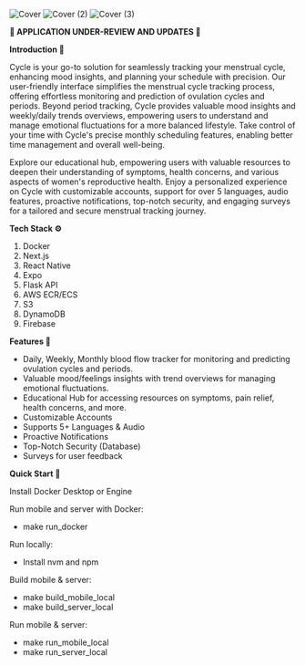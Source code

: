 
![Cover](https://github.com/user-attachments/assets/5761e9bf-6b89-4eed-9a13-697351fa20bb)
![Cover (2)](https://github.com/user-attachments/assets/de5b3614-8d7e-4b80-9f3c-95f50fb04224)
![Cover (3)](https://github.com/user-attachments/assets/a667218f-15a1-4f92-a771-2f4107ed3136)



**🚧 APPLICATION UNDER-REVIEW AND UPDATES 🚧**

**Introduction 🤖**

Cycle is your go-to solution for seamlessly tracking your menstrual cycle, enhancing mood insights, and planning your schedule with precision. Our user-friendly interface simplifies the menstrual cycle tracking process, offering effortless monitoring and prediction of ovulation cycles and periods. Beyond period tracking, Cycle provides valuable mood insights and weekly/daily trends overviews, empowering users to understand and manage emotional fluctuations for a more balanced lifestyle. Take control of your time with Cycle's precise monthly scheduling features, enabling better time management and overall well-being.

Explore our educational hub, empowering users with valuable resources to deepen their understanding of symptoms, health concerns, and various aspects of women's reproductive health. Enjoy a personalized experience on Cycle with customizable accounts, support for over 5 languages, audio features, proactive notifications, top-notch security, and engaging surveys for a tailored and secure menstrual tracking journey.

**Tech Stack ⚙️**

1. Docker
2. Next.js
3. React Native
4. Expo
5. Flask API
6. AWS ECR/ECS
7. S3
8. DynamoDB
9. Firebase

**Features 🔋**

- Daily, Weekly, Monthly blood flow tracker for monitoring and predicting ovulation cycles and periods.
- Valuable mood/feelings insights with trend overviews for managing emotional fluctuations.
- Educational Hub for accessing resources on symptoms, pain relief, health concerns, and more.
- Customizable Accounts
- Supports 5+ Languages & Audio
- Proactive Notifications
- Top-Notch Security (Database)
- Surveys for user feedback

**Quick Start 🤸**

Install Docker Desktop or Engine

Run mobile and server with Docker:
- make run_docker

Run locally:
- Install nvm and npm

Build mobile & server:
- make build_mobile_local
- make build_server_local

Run mobile & server:
- make run_mobile_local
- make run_server_local
